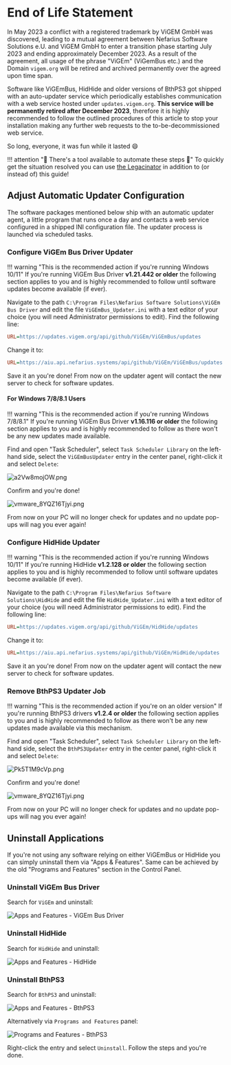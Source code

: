 # End of Life Statement

In May 2023 a conflict with a registered trademark by ViGEM GmbH was discovered, leading to a mutual agreement between Nefarius Software Solutions e.U. and ViGEM GmbH to enter a transition phase starting July 2023 and ending approximately December 2023. As a result of the agreement, all usage of the phrase "ViGEm" (ViGemBus etc.) and the Domain `vigem.org` will be retired and archived permanently over the agreed upon time span.

Software like ViGEmBus, HidHide and older versions of BthPS3 got shipped with an auto-updater service which periodically establishes communication with a web service hosted under `updates.vigem.org`. **This service will be permanently retired after December 2023**, therefore it is highly recommended to follow the outlined procedures of this article to stop your installation making any further web requests to the to-be-decommissioned web service.

So long, everyone, it was fun while it lasted 😄

!!! attention "🚨 There's a tool available to automate these steps 🚨"
    To quickly get the situation resolved you can use [the Legacinator](https://github.com/nefarius/Legacinator/releases) in addition to (or instead of) this guide!

## Adjust Automatic Updater Configuration

The software packages mentioned below ship with an automatic updater agent, a little program that runs once a day and contacts a web service configured in a shipped INI configuration file. The updater process is launched via scheduled tasks.

### Configure ViGEm Bus Driver Updater

!!! warning "This is the recommended action if you're running Windows 10/11"
    If you're running ViGEm Bus Driver **v1.21.442 or older** the following section applies to you and is highly recommended to follow until software updates become available (if ever).

Navigate to the path `C:\Program Files\Nefarius Software Solutions\ViGEm Bus Driver` and edit the file `ViGEmBus_Updater.ini` with a text editor of your choice (you will need Administrator permissions to edit). Find the following line:

```ini
URL=https://updates.vigem.org/api/github/ViGEm/ViGEmBus/updates
```

Change it to:

```ini
URL=https://aiu.api.nefarius.systems/api/github/ViGEm/ViGEmBus/updates
```

Save it an you're done! From now on the updater agent will contact the new server to check for software updates.

#### For Windows 7/8/8.1 Users

!!! warning "This is the recommended action if you're running Windows 7/8/8.1"
    If you're running ViGEm Bus Driver **v1.16.116 or older** the following section applies to you and is highly recommended to follow as there won't be any new updates made available.

Find and open "Task Scheduler", select `Task Scheduler Library` on the left-hand side, select the `ViGEmBusUpdater` entry in the center panel, right-click it and select `Delete`:

![a2Vw8mojOW.png](images/a2Vw8mojOW.png)

Confirm and you're done!

![vmware_8YQZ16Tjyi.png](images/vmware_8YQZ16Tjyi.png)

From now on your PC will no longer check for updates and no update pop-ups will nag you ever again!

### Configure HidHide Updater

!!! warning "This is the recommended action if you're running Windows 10/11"
    If you're running HidHide **v1.2.128 or older** the following section applies to you and is highly recommended to follow until software updates become available (if ever).

Navigate to the path `C:\Program Files\Nefarius Software Solutions\HidHide` and edit the file `HidHide_Updater.ini` with a text editor of your choice (you will need Administrator permissions to edit). Find the following line:

```ini
URL=https://updates.vigem.org/api/github/ViGEm/HidHide/updates
```

Change it to:

```ini
URL=https://aiu.api.nefarius.systems/api/github/ViGEm/HidHide/updates
```

Save it an you're done! From now on the updater agent will contact the new server to check for software updates.

### Remove BthPS3 Updater Job

!!! warning "This is the recommended action if you're on an older version"
    If you're running BthPS3 drivers **v1.2.4 or older** the following section applies to you and is highly recommended to follow as there won't be any new updates made available via this mechanism.

Find and open "Task Scheduler", select `Task Scheduler Library` on the left-hand side, select the `BthPS3Updater` entry in the center panel, right-click it and select `Delete`:

![Pk5T1M9cVp.png](images/Pk5T1M9cVp.png)

Confirm and you're done!

![vmware_8YQZ16Tjyi.png](images/vmware_8YQZ16Tjyi.png)

From now on your PC will no longer check for updates and no update pop-ups will nag you ever again!

## Uninstall Applications

If you're not using any software relying on either ViGEmBus or HidHide you can simply uninstall them via "Apps & Features". Same can be achieved by the old "Programs and Features" section in the Control Panel.

### Uninstall ViGEm Bus Driver

Search for `ViGEm` and uninstall:

![Apps and Features - ViGEm Bus Driver](images/ApplicationFrameHost_WaHYm3RoSi.png)

### Uninstall HidHide

Search for `HidHide` and uninstall:

![Apps and Features - HidHide](images/ApplicationFrameHost_7f83G2M1hS.png)

### Uninstall BthPS3

Search for `BthPS3` and uninstall:

![Apps and Features - BthPS3](images/ApplicationFrameHost_kmTZJDuLev.png)

Alternatively via `Programs and Features` panel:

![Programs and Features - BthPS3](images/AnyDesk_DWMHvlz30z.png)

Right-click the entry and select `Uninstall`. Follow the steps and you're done.
